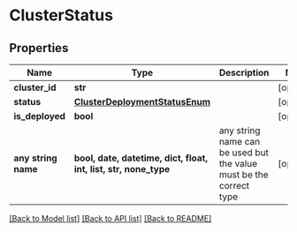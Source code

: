 # ClusterStatus


## Properties
Name | Type | Description | Notes
------------ | ------------- | ------------- | -------------
**cluster_id** | **str** |  | [optional] 
**status** | [**ClusterDeploymentStatusEnum**](ClusterDeploymentStatusEnum.md) |  | [optional] 
**is_deployed** | **bool** |  | [optional] 
**any string name** | **bool, date, datetime, dict, float, int, list, str, none_type** | any string name can be used but the value must be the correct type | [optional]

[[Back to Model list]](../README.md#documentation-for-models) [[Back to API list]](../README.md#documentation-for-api-endpoints) [[Back to README]](../README.md)


